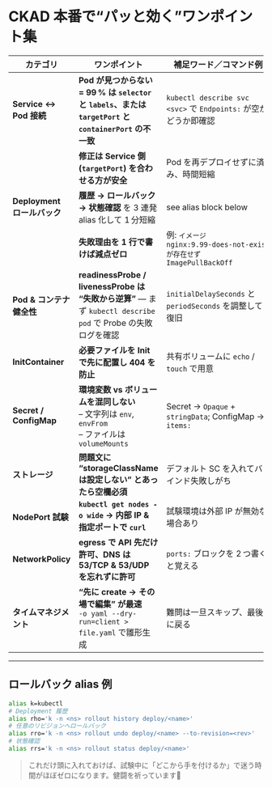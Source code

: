 # CKAD 本番で“パッと効く”ワンポイント集

| カテゴリ                   | ワンポイント                                                                                     | 補足ワード／コマンド例                                                |
| ---------------------- | ------------------------------------------------------------------------------------------ | ---------------------------------------------------------- |
| **Service ↔︎ Pod 接続**  | **Pod が見つからない = 99 % は `selector` と `labels`、または `targetPort` と `containerPort` の不一致**     | `kubectl describe svc <svc>` で `Endpoints:` が空かどうか即確認      |
|                        | **修正は Service 側 (`targetPort`) を合わせる方が安全**                                                 | Pod を再デプロイせずに済み、時間短縮                                       |
| **Deployment ロールバック**  | **履歴 → ロールバック → 状態確認** を 3 連発 alias 化して 1 分短縮                                              | see alias block below                                      |
|                        | **失敗理由を 1 行で書けば減点ゼロ**                                                                      | 例: `イメージ nginx:9.99‑does‑not‑exist が存在せず ImagePullBackOff` |
| **Pod & コンテナ健全性**      | **readinessProbe / livenessProbe は “失敗から逆算”** — まず `kubectl describe pod` で Probe の失敗ログを確認 | `initialDelaySeconds` と `periodSeconds` を調整して復旧            |
| **InitContainer**      | **必要ファイルを Init で先に配置し 404 を防止**                                                            | 共有ボリュームに `echo` / `touch` で用意                              |
| **Secret / ConfigMap** | **環境変数 vs ボリュームを混同しない**<br>– 文字列は `env`, `envFrom`<br>– ファイルは `volumeMounts`               | Secret → `Opaque` + `stringData`; ConfigMap → `items:`     |
| **ストレージ**              | **問題文に “storageClassName は設定しない” とあったら空欄必須**                                               | デフォルト SC を入れてバインド失敗しがち                                     |
| **NodePort 試験**        | **`kubectl get nodes -o wide` → 内部 IP & 指定ポートで `curl`**                                    | 試験環境は外部 IP が無効な場合あり                                        |
| **NetworkPolicy**      | **egress で API 先だけ許可、DNS は 53/TCP & 53/UDP を忘れずに許可**                                       | `ports:` ブロックを 2 つ書くと覚える                                   |
| **タイムマネジメント**          | **“先に create → その場で編集” が最速**<br>`-o yaml --dry-run=client > file.yaml` で雛形生成               | 難問は一旦スキップ、最後に戻る                                            |

---

## ロールバック alias 例

```bash
alias k=kubectl
# Deployment 履歴
alias rho='k -n <ns> rollout history deploy/<name>'
# 任意のリビジョンへロールバック
alias rro='k -n <ns> rollout undo deploy/<name> --to-revision=<rev>'
# 状態確認
alias rrs='k -n <ns> rollout status deploy/<name>'
```

> これだけ頭に入れておけば、試験中に「どこから手を付けるか」で迷う時間がほぼゼロになります。健闘を祈っています💪
